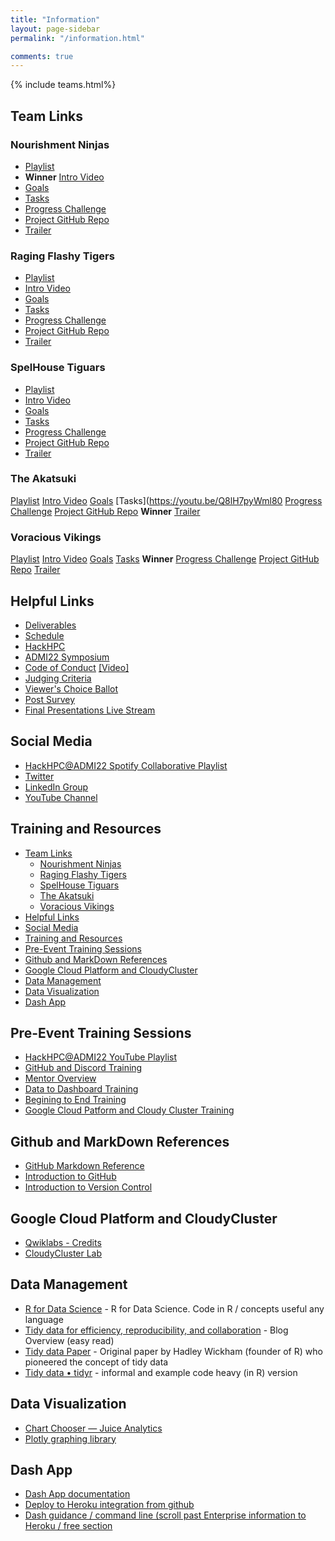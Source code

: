 ```yaml
---
title: "Information"
layout: page-sidebar
permalink: "/information.html"

comments: true
---
```


{% include teams.html%}

## Team Links
### Nourishment Ninjas 
- [Playlist](https://www.youtube.com/watch?v=zVok_fgXM2I&list=PLk7G3_iq2ijR69MGRrRiejgN6vWlLK9D2) 
- **Winner** [Intro Video](https://youtu.be/zVok_fgXM2I)
- [Goals](https://youtu.be/35n7rduA1tU) 
- [Tasks](https://youtu.be/Cyg4Py3rp2k) 
- [Progress Challenge](https://youtu.be/wIgWbymsGJQ) 
- [Project GitHub Repo](https://github.com/lwilliams121/NourishmentNinjas2022/) 
- [Trailer](https://youtu.be/nG5yahma5YQ) 

### Raging Flashy Tigers
- [Playlist](https://www.youtube.com/watch?v=X_N__kNEHWE&list=PLk7G3_iq2ijQ7LlkZi8p4oWBlGLatGChm)
- [Intro Video](https://youtu.be/X_N__kNEHWE)
- [Goals](https://youtu.be/lekcCXRvX4s) 
- [Tasks](https://youtu.be/rdReZIxUoe8) 
- [Progress Challenge](https://youtu.be/zIom0J_nzCk) 
- [Project GitHub Repo](https://github.com/Raharijao/Raging_Flashy_Tigers-Project) 
- [Trailer](https://youtu.be/dHj0i8KPFNI) 

### SpelHouse Tiguars
- [Playlist](https://www.youtube.com/watch?v=kbo5j_JgNCc&list=PLk7G3_iq2ijRCMovnL_su1QYEnqfH3ibD) 
- [Intro Video](https://youtu.be/kbo5j_JgNCc) 
- [Goals](https://youtu.be/wBgyO0XvmdE) 
- [Tasks](https://youtu.be/xsC0Rds13RU) 
- [Progress Challenge](https://youtu.be/XNsMRjO5UnI) 
- [Project GitHub Repo](https://github.com/asapzy/spelhousetiguars) 
- [Trailer](https://youtu.be/HzJEI9kDkNs) 

### The Akatsuki 
[Playlist](https://www.youtube.com/watch?v=2cKR16pKBAc&list=PLk7G3_iq2ijROfii0QXP8nrfsp1gV0sF2) 
[Intro Video](https://youtu.be/2cKR16pKBAc)
[Goals](https://youtu.be/i_qKLX5fr8g) 
[Tasks](https://youtu.be/Q8lH7pyWml80 
[Progress Challenge](https://youtu.be/a5eP4cVK4TM) 
[Project GitHub Repo](https://github.com/jullie-s/akatsuki)
**Winner** [Trailer](https://youtu.be/fl53eMVxNyo) 

### Voracious Vikings
[Playlist](https://www.youtube.com/watch?v=cmw4_PRTehc&list=PLk7G3_iq2ijQEH_b8bK85GCOVC92vpzrg) 
[Intro Video](https://youtu.be/cmw4_PRTehc) 
[Goals](https://youtu.be/Zh-UqMd29Pw) 
[Tasks](https://youtu.be/3uv7FP1uE1c) 
**Winner** [Progress Challenge](https://youtu.be/cgi5KZ-iVxo)
[Project GitHub Repo](https://github.com/dancarlam/Voracious-Vikings-ADMI22) 
[Trailer](https://youtu.be/MfknSDpkbow) 

## Helpful Links
* [Deliverables](https://hackhpc.github.io/ADMI22/deliverables/)
* [Schedule](https://hackhpc.github.io/ADMI22/schedule.html)
* [HackHPC](http://hackhpc.org/)
* [ADMI22 Symposium](https://www.admiusa.org/admi2022/index.php)
* [Code of Conduct](http://hackhpc.org/codeofconduct/) [[Video]](https://youtu.be/yucvXW09oao)
* [Judging Criteria](https://youtu.be/OVEBEJ2xZN0) 
* [Viewer's Choice Ballot](https://forms.gle/4jQLJ5JNnjqcDfVJ8)
* [Post Survey](https://forms.gle/AzPQ4LqcCnbZ1DvY7)
* [Final Presentations Live Stream](https://youtu.be/lFZeEgw7JAg) 

## Social Media
* [HackHPC@ADMI22 Spotify Collaborative Playlist]( https://open.spotify.com/playlist/57kLEJeOWVzlbn7iBwOiDg?si=2d03e8c4ed0d484a)
* [Twitter](https://twitter.com/ccloudhack)
* [LinkedIn Group](https://www.linkedin.com/groups/8859728/)
* [YouTube Channel](https://www.youtube.com/channel/UCESkfjHWsERvFpJgPmWXRSA/playlists)

## Training and Resources
- [Team Links](#team-links)
  - [Nourishment Ninjas](#nourishment-ninjas)
  - [Raging Flashy Tigers](#raging-flashy-tigers)
  - [SpelHouse Tiguars](#spelhouse-tiguars)
  - [The Akatsuki](#the-akatsuki)
  - [Voracious Vikings](#voracious-vikings)
- [Helpful Links](#helpful-links)
- [Social Media](#social-media)
- [Training and Resources](#training-and-resources)
- [Pre-Event Training Sessions](#pre-event-training-sessions)
- [Github and MarkDown References](#github-and-markdown-references)
- [Google Cloud Platform and CloudyCluster](#google-cloud-platform-and-cloudycluster)
- [Data Management](#data-management)
- [Data Visualization](#data-visualization)
- [Dash App](#dash-app)
  
## Pre-Event Training Sessions
* [HackHPC@ADMI22 YouTube Playlist](https://www.youtube.com/playlist?list=PLk7G3_iq2ijTH7GzPIQZ-L8IfqSUS74X-)
* [GitHub and Discord Training](https://hackhpc.github.io/ADMI22/github-discord-training/)
* [Mentor Overview](https://hackhpc.github.io/ADMI22/mentor-training/)
* [Data to Dashboard Training](https://hackhpc.github.io/ADMI22/data-to-dashboard-training/)
* [Begining to End Training](https://hackhpc.github.io/ADMI22/end-to-end/)
* [Google Cloud Patform and Cloudy Cluster Training](https://hackhpc.github.io/ADMI22/google-and-cloudycluster-training/)

## Github and MarkDown References
* [GitHub Markdown Reference](https://github.github.com/gfm)  
* [Introduction to GitHub](https://lab.github.com/githubtraining/introduction-to-github)
* [Introduction to Version Control](https://swcarpentry.github.io/git-novice/)

## Google Cloud Platform and CloudyCluster
* [Qwiklabs - Credits](https://edu.google.com/programs/credits/training/?modal_active=none)
* [CloudyCluster Lab](https://www.cloudskillsboost.google/focuses/21221?parent=catalog)

## Data Management
* [R for Data Science](had.co.nz) - R for Data Science. Code in R / concepts useful any language
* [Tidy data for efficiency, reproducibility, and collaboration](openscapes.org) - Blog Overview (easy read) 
* [Tidy data Paper](had.co.nz) - Original paper by Hadley Wickham (founder of R) who pioneered the concept of tidy data
* [Tidy data • tidyr](tidyverse.org) - informal and example code heavy (in R) version

## Data Visualization
* [Chart Chooser — Juice Analytics](https://www.juiceanalytics.com/chartchooser)
* [Plotly graphing library](https://plotly.com/python/)

## Dash App
* [Dash App documentation](https://dash.plotly.com/)
* [Deploy to Heroku integration from github](https://devcenter.heroku.com/articles/github-integration)
* [Dash guidance / command line (scroll past Enterprise information to Heroku / free section](https://dash.plotly.com/deployment)
